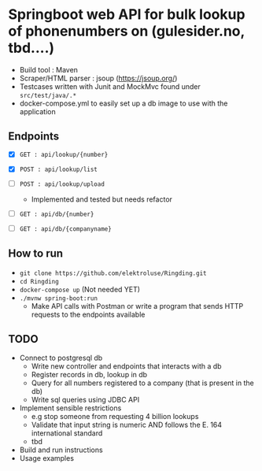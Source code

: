 # Springboot web API for bulk lookup of phonenumbers on (gulesider.no, tbd....)
- Build tool : Maven
- Scraper/HTML parser : jsoup (https://jsoup.org/)
- Testcases written with Junit and MockMvc found under `src/test/java/.*`
- docker-compose.yml to easily set up a db image to use with the application

## Endpoints
- [x] `GET : api/lookup/{number}`
- [x] `POST : api/lookup/list`
- [ ] `POST : api/lookup/upload`
  - Implemented and tested but needs refactor

- [ ] `GET : api/db/{number}`
- [ ] `GET : api/db/{companyname}`

## How to run
- `git clone https://github.com/elektroluse/Ringding.git`
- `cd Ringding`
- `docker-compose up` (Not needed YET)
- `./mvnw spring-boot:run`
  - Make API calls with Postman or write a program that sends HTTP requests to the endpoints available 

## TODO
- Connect to postgresql db 
  - Write new controller and endpoints that interacts with a db
  - Register records in db, lookup in db
  - Query for all numbers registered to a company (that is present in the db)
  - Write sql queries using JDBC API
- Implement sensible restrictions
  - e.g stop someone from requesting 4 billion lookups
  - Validate that input string is numeric AND follows the E. 164 international standard
  - tbd
- Build and run instructions
- Usage examples